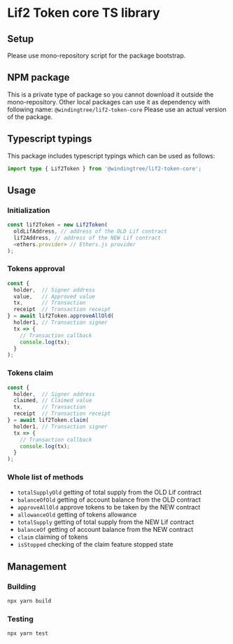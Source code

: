 # Lif2 Token core TS library

## Setup

Please use mono-repository script for the package bootstrap.

## NPM package

This is a private type of package so you cannot download it outside the mono-repository.
Other local packages can use it as dependency with following name: `@windingtree/lif2-token-core`
Please use an actual version of the package.

## Typescript typings

This package includes typescript typings which can be used as follows:

```typescript
import type { Lif2Token } from '@windingtree/lif2-token-core';
```

## Usage

### Initialization

```typescript
const lif2Token = new Lif2Token(
  oldLifAddress, // address of the OLD Lif contract
  lif2Address, // address of the NEW Lif contract
  <ethers.provider> // Ethers.js provider
);
```

### Tokens approval

```typescript
const {
  holder,  // Signer address
  value,   // Approved value
  tx,      // Transaction
  receipt  // Transaction receipt
} = await lif2Token.approveAllOld(
  holder1, // Transaction signer
  tx => {
    // Transaction callback
    console.log(tx);
  }
);
```

### Tokens claim

```typescript
const {
  holder,  // Signer address
  claimed, // Claimed value
  tx,      // Transaction
  receipt  // Transaction receipt
} = await lif2Token.claim(
  holder1, // Transaction signer
  tx => {
    // Transaction callback
    console.log(tx);
  }
);
```

### Whole list of methods

- `totalSupplyOld` getting of total supply from the OLD Lif contract
- `balanceOfOld` getting of account balance from the OLD contract
- `approveAllOld` approve tokens to be taken by the NEW contract
- `allowanceOld` getting of tokens allowance
- `totalSupply` getting of total supply from the NEW Lif contract
- `balanceOf` getting of account balance from the NEW contract
- `claim` claiming of tokens
- `isStopped` checking of the claim feature stopped state

## Management

### Building

```bash
npx yarn build
```

### Testing

```bash
npx yarn test
```
